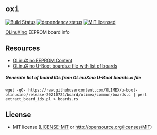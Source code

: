# `oxi`

[![Build Status][build-image]][build-link]
[![dependency status][deps-image]][deps-link]
[![MIT licensed][license-image]][license-link]

[OLinuXino][OLINUXINO] EEPROM board info

## Resources
- [OLinuXino EEPROM Content][OLIMEX-A20-EEPROM]
- [OLinuXino U-Boot boards.c file with list of boards][OLINUXINO-UBOOT-BOARDS]

##### Generate list of board IDs from OLinuXino U-Boot boards.c file 
`wget -qO- https://raw.githubusercontent.com/OLIMEX/u-boot-olinuxino/release-20210724/board/olimex/common/boards.c | perl extract_board_ids.pl > boards.rs`

## License
- MIT license ([LICENSE-MIT](LICENSE-MIT) or http://opensource.org/licenses/MIT)

[build-image]: https://github.com/tkeksa/oxi/workflows/ci/badge.svg
[build-link]: https://github.com/tkeksa/oxi/actions
[deps-image]: https://deps.rs/repo/github/tkeksa/oxi/status.svg
[deps-link]: https://deps.rs/repo/github/tkeksa/oxi
[license-image]: https://img.shields.io/badge/license-MIT-blue.svg
[license-link]: http://opensource.org/licenses/MIT
[OLINUXINO]: https://github.com/OLIMEX/OLINUXINO
[OLIMEX-A20-EEPROM]: https://github.com/OLIMEX/OLINUXINO/blob/master/SOFTWARE/A20/A20-eeprom-contents/Olimex-A20-EEPROM-October-2019.pdf
[OLINUXINO-UBOOT-BOARDS]: https://github.com/OLIMEX/u-boot-olinuxino/blob/release-20210724/board/olimex/common/boards.c
